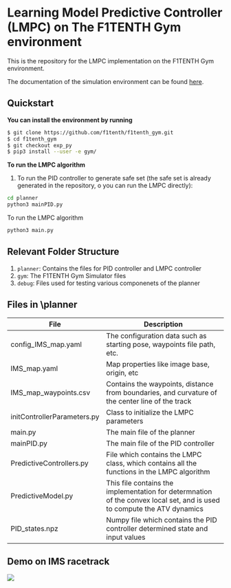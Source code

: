 # Learning Model Predictive Controller (LMPC) on The F1TENTH Gym environment

This is the repository for the LMPC implementation on the F1TENTH Gym environment.


The documentation of the simulation environment can be found [here](https://f1tenth-gym.readthedocs.io/en/latest/).

## Quickstart
**You can install the environment by running**

```bash
$ git clone https://github.com/f1tenth/f1tenth_gym.git
$ cd f1tenth_gym
$ git checkout exp_py
$ pip3 install --user -e gym/
```

**To run the LMPC algorithm**
1. To run the PID controller to generate safe set (the safe set is already generated in the repository, o you can run the LMPC directly):
```bash
cd planner
python3 mainPID.py
```
To run the LMPC algorithm
```bash
python3 main.py
```

## Relevant Folder Structure

1. `planner`: Contains the files for PID controller and LMPC controller
2. `gym`: The F1TENTH Gym Simulator files
3. `debug`: Files used for testing various componenets of the planner


## Files in \planner
| File | Description |
|----|----|
config_IMS_map.yaml   | The configuration data such as starting pose, waypoints file path, etc.
IMS_map.yaml | Map properties like image base, origin, etc
IMS_map_waypoints.csv | Contains the waypoints, distance from boundaries, and curvature of the center line of the track
initControllerParameters.py | Class to initialize the LMPC parameters
main.py | The main file of the planner
mainPID.py | The main file of the PID controller
PredictiveControllers.py | File which contains the LMPC class, which contains all the functions in the LMPC algorithm
PredictiveModel.py | This file contains the implementation for determnation of the convex local set, and is used to compute the ATV dynamics
PID_states.npz | Numpy file which contains the PID controller determined state and input values

## Demo on IMS racetrack
<!-- ![Refer to this Youtube link](https://youtu.be/S3I64Jzw--Y) -->
<a href="http://www.youtube.com/watch?feature=player_embedded&v=S3I64Jzw--Y
" target="_blank"><img src="http://img.youtube.com/vi/S3I64Jzw--Y/0.jpg"></a>
